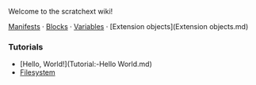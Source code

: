 Welcome to the scratchext wiki!

[Manifests](Manifests.md) · [Blocks](Blocks.md) · [Variables](Variables.md) · [Extension objects](Extension objects.md)

### Tutorials

* [Hello, World!](Tutorial:-Hello World.md)
* [Filesystem](Tutorial:-Filesystem.md)
